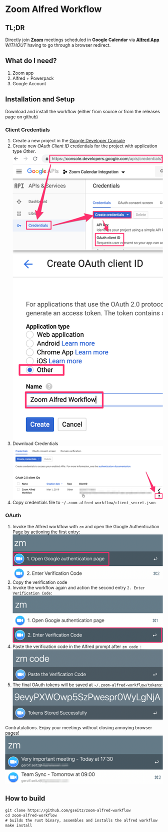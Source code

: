 # Zoom Alfred Workflow

## TL;DR
Directly join [**Zoom**](https://www.zoom.us) meetings scheduled in **Google Calendar** via [**Alfred App**](https://www.alfredapp.com) *WITHOUT* having to go through a browser redirect.

## What do I need?
1. Zoom app
1. Alfred + Powerpack
1. Google Account

## Installation and Setup
Download and install the workflow (either from source or from the releases page on github)

### Client Credentials
1. Create a new project in the [Google Developer Console](https://console.developers.google.com/apis/credentials)
1. Create new *OAuth Client ID* credentials for the project with application type *Other*.
    ![New OAuth Credentials](images/create_credentials.png) ![Application Type](images/application_type.png)
1. Download Credentials
    ![Download](images/download_credentials.png)
1. Copy credentials file to `~/.zoom-alfred-workflow/client_secret.json`


### OAuth
1. Invoke the Alfred workflow with `zm` and open the Google Authentication Page by actioning the first entry: ![Open Google Authentication](images/open_google_auth.png)
1. Copy the verification code
1. Invoke the workflow again and action the second entry `2. Enter Verification Code`: ![Enter Verification Code](images/enter_code.png)
1. Paste the verification code in the Alfred prompt after `zm code `: ![Paste Code](images/paste_code.png)
1. The final OAuth tokens will be saved at `~/.zoom-alfred-workflow/tokens`: ![Tokens saved](images/tokens_saved.png)

Contratulations. Enjoy your meetings without closing annoying browser pages!
![Screenshot](images/screenshot.png)

## How to build

```
git clone https://github.com/gseitz/zoom-alfred-workflow
cd zoom-alfred-workflow
# builds the rust binary, assembles and installs the alfred workflow
make install 
```

